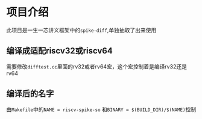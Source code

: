 
# 项目介绍

此项目是一生一芯讲义框架中的`spike-diff`,单独抽取了出来使用

## 编译成适配riscv32或riscv64
需要修改`difftest.cc`里面的rv32或者rv64宏，这个宏控制着是编译rv32还是rv64

## 编译后的名字
由`Makefile`中的`NAME = riscv-spike-so` 和`BINARY = $(BUILD_DIR)/$(NAME)`控制